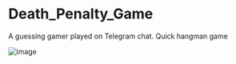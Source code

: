 # Death_Penalty_Game
A guessing gamer played on Telegram chat.
Quick hangman game 

![image](https://user-images.githubusercontent.com/69846657/121778188-84e7ff00-cb9e-11eb-9d7f-51713d557ac9.png)
